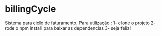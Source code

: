 # billingCycle

Sistema para ciclo de faturamento.
Para utilização :
  1- clone o projeto
  2- rode o npm install para baixar as dependencias
  3- seja feliz!
